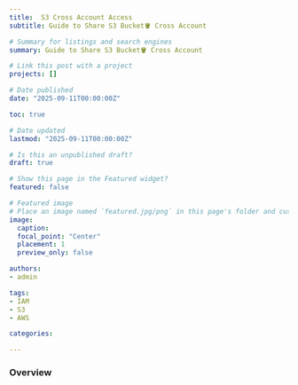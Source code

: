 ```yaml
---
title:  S3 Cross Account Access
subtitle: Guide to Share S3 Bucket🪣 Cross Account

# Summary for listings and search engines
summary: Guide to Share S3 Bucket🪣 Cross Account

# Link this post with a project
projects: []

# Date published
date: "2025-09-11T00:00:00Z"

toc: true

# Date updated
lastmod: "2025-09-11T00:00:00Z"

# Is this an unpublished draft?
draft: true

# Show this page in the Featured widget?
featured: false

# Featured image
# Place an image named `featured.jpg/png` in this page's folder and customize its options here.
image:
  caption:
  focal_point: "Center"
  placement: 1
  preview_only: false

authors:
- admin

tags:
- IAM
- S3
- AWS

categories:

---
```


<!--more-->

### Overview